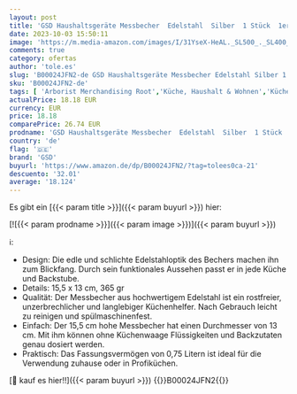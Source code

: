 ```yaml
---
layout: post
title: 'GSD Haushaltsgeräte Messbecher  Edelstahl  Silber  1 Stück  1er Pack '
date: 2023-10-03 15:50:11
image: 'https://m.media-amazon.com/images/I/31YseX-HeAL._SL500_._SL400_.jpg'
comments: true
category: ofertas
author: 'tole.es'
slug: 'B00024JFN2-de GSD Haushaltsgeräte Messbecher Edelstahl Silber 1 Stück...'
sku: 'B00024JFN2-de'
tags: [ 'Arborist Merchandising Root','Küche, Haushalt & Wohnen','Küche, Kochen & Backen','Küchenhelfer & Kochzubehör','Messbecher & Maße','gsd','🇩🇪', ]
actualPrice: 18.18 EUR
currency: EUR
price: 18.18
comparePrice: 26.74 EUR
prodname: 'GSD Haushaltsgeräte Messbecher  Edelstahl  Silber  1 Stück  1er Pack '
country: 'de'
flag: '🇩🇪'
brand: 'GSD'
buyurl: 'https://www.amazon.de/dp/B00024JFN2/?tag=tolees0ca-21'
descuento: '32.01'
average: '18.124'
---
```


Es gibt ein [{{< param title >}}]({{< param buyurl >}}) hier:

[![{{< param prodname >}}]({{< param image >}})]({{< param buyurl >}})

ℹ️:

- Design: Die edle und schlichte Edelstahloptik des Bechers machen ihn zum Blickfang. Durch sein funktionales Aussehen passt er in jede Küche und Backstube.
- Details: 15,5 x 13 cm, 365 gr
- Qualität: Der Messbecher aus hochwertigem Edelstahl ist ein rostfreier, unzerbrechlicher und langlebiger Küchenhelfer. Nach Gebrauch leicht zu reinigen und spülmaschinenfest.
- Einfach: Der 15,5 cm hohe Messbecher hat einen Durchmesser von 13 cm. Mit ihm können ohne Küchenwaage Flüssigkeiten und Backzutaten genau dosiert werden.
- Praktisch: Das Fassungsvermögen von 0,75 Litern ist ideal für die Verwendung zuhause oder in Profiküchen.

[🛒 kauf es hier!!]({{< param buyurl >}})
{{<world>}}B00024JFN2{{</world>}}
